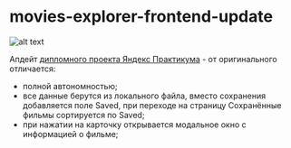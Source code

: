 # movies-explorer-frontend-update

![alt text](./opera_1remw6CRZV.gif)

Апдейт <a href="https://github.com/alebedev85/movies-explorer-frontend">дипломного проекта Яндекс Практикума</a> - от 
оригинального отличается:
* полной автономностью;
* все данные берутся из локального файла, вместо сохранения добавляется поле Saved, при переходе на страницу Сохранённые фильмы
сортируется по Saved;
* при нажатии на карточку открывается модальное окно с информацией о фильме;
